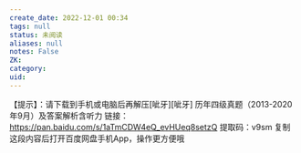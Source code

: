 ```yaml
---
create_date: 2022-12-01 00:34
tags: null
status: 未阅读 
aliases: null
notes: False
ZK: 
category: 
uid: 
---
```




【提示】：请下载到手机或电脑后再解压[呲牙][呲牙]
历年四级真题（2013-2020年9月）及答案解析含听力
链接：https://pan.baidu.com/s/1aTmCDW4eQ_evHUeq8setzQ 
提取码：v9sm 
复制这段内容后打开百度网盘手机App，操作更方便哦
